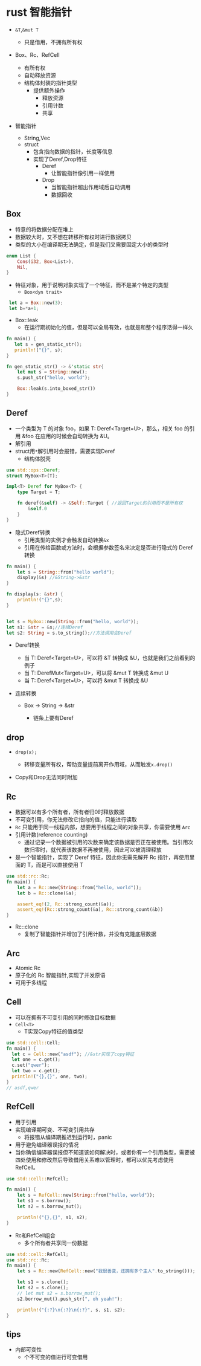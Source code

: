 # rust 智能指针

+ `&T`,`&mut T`
    + 只是借用，不拥有所有权

+ Box<T>、Rc<T>、RefCell<T>
    + 有所有权
    + 自动释放资源
    + 结构体封装的指针类型
        + 提供额外操作
            + 释放资源
            + 引用计数
            + 共享

+ 智能指针
    + String,Vec
    + struct
        + 包含指向数据的指针，长度等信息
        + 实现了Deref,Drop特征
            + Deref
                + 让智能指针像引用一样使用
            + Drop
                + 当智能指针超出作用域后自动调用
                + 数据回收


## Box<T>

<!-- 使用场景 -->
+ 特意的将数据分配在堆上
+ 数据较大时，又不想在转移所有权时进行数据拷贝
+ 类型的大小在编译期无法确定，但是我们又需要固定大小的类型时
```rust
enum List {
    Cons(i32, Box<List>),
    Nil,
}
```
+ 特征对象，用于说明对象实现了一个特征，而不是某个特定的类型
    + `Box<dyn trait>`

```rust
 let a = Box::new(3);
 let b=*a+1;
```

+ Box::leak
    + 在运行期初始化的值，但是可以全局有效，也就是和整个程序活得一样久

```rust
fn main() {
   let s = gen_static_str();
   println!("{}", s);
}

fn gen_static_str() -> &'static str{
    let mut s = String::new();
    s.push_str("hello, world");

    Box::leak(s.into_boxed_str())
}
```

## Deref
+ 一个类型为 T 的对象 foo，如果 T: Deref<Target=U>，那么，相关 foo 的引用 &foo 在应用的时候会自动转换为 &U。
+ 解引用
+ struct用`*`解引用时会报错，需要实现Deref
    + 结构体脱壳
```rust
use std::ops::Deref;
struct MyBox<T>(T);

impl<T> Deref for MyBox<T> {
    type Target = T;

    fn deref(&self) -> &Self::Target { //返回Target的引用而不是所有权
        &self.0
    }
}

```
+ 隐式Deref转换
    + 引用类型的实例才会触发自动转换`&x`
    + 引用在传给函数或方法时，会根据参数签名来决定是否进行隐式的 Deref 转换
```rust
fn main() {
    let s = String::from("hello world");
    display(&s) //&String->&str
}

fn display(s: &str) {
    println!("{}",s);
}


let s = MyBox::new(String::from("hello, world"));
let s1: &str = &s;//连续Deref
let s2: String = s.to_string();//方法调用会Deref
```

+ Deref转换
    + 当 T: Deref<Target=U>，可以将 &T 转换成 &U，也就是我们之前看到的例子
    + 当 T: DerefMut<Target=U>，可以将 &mut T 转换成 &mut U
    + 当 T: Deref<Target=U>，可以将 &mut T 转换成 &U

+ 连续转换
    + Box<String> -> String -> &str
        + 链条上要有Deref

## drop
+ `drop(x);`
    + 转移变量所有权，帮助变量提前离开作用域，从而触发`x.drop()`

+ Copy和Drop无法同时附加

## Rc<T>
+ 数据可以有多个所有者，所有者归0时释放数据
+ 不可变引用，你无法修改它指向的值，只能进行读取
+ `Rc` 只能用于同一线程内部，想要用于线程之间的对象共享，你需要使用 `Arc`
+ 引用计数(reference counting)
    + 通过记录一个数据被引用的次数来确定该数据是否正在被使用。当引用次数归零时，就代表该数据不再被使用，因此可以被清理释放
+ 是一个智能指针，实现了 Deref 特征，因此你无需先解开 Rc 指针，再使用里面的 T，而是可以直接使用 T
```rust
use std::rc::Rc;
fn main() {
    let a = Rc::new(String::from("hello, world"));
    let b = Rc::clone(&a);

    assert_eq!(2, Rc::strong_count(&a));
    assert_eq!(Rc::strong_count(&a), Rc::strong_count(&b))
}
```
+ Rc::clone
    + 复制了智能指针并增加了引用计数，并没有克隆底层数据

## Arc
+ Atomic Rc
+ 原子化的 Rc<T> 智能指针,实现了并发原语
+ 可用于多线程

## Cell
+ 可以在拥有不可变引用的同时修改目标数据
+ `Cell<T>`
    + T实现Copy特征的值类型

```rust
use std::cell::Cell;
fn main() {
  let c = Cell::new("asdf"); //&str实现了copy特征
  let one = c.get();
  c.set("qwer");
  let two = c.get();
  println!("{},{}", one, two);
}
// asdf,qwer
```

## RefCell
+ 用于引用
+ 实现编译期可变、不可变引用共存
    + 将报错从编译期推迟到运行时，panic
+ 用于避免编译器误报的情况
+ 当你确信编译器误报但不知道该如何解决时，或者你有一个引用类型，需要被四处使用和修改然后导致借用关系难以管理时，都可以优先考虑使用 RefCell。

```rust
use std::cell::RefCell;

fn main() {
    let s = RefCell::new(String::from("hello, world"));
    let s1 = s.borrow();
    let s2 = s.borrow_mut();

    println!("{},{}", s1, s2);
}
```

+ Rc和RefCell组合
    + 多个所有者共享同一份数据
```rust
use std::cell::RefCell;
use std::rc::Rc;
fn main() {
    let s = Rc::new(RefCell::new("我很善变，还拥有多个主人".to_string()));

    let s1 = s.clone();
    let s2 = s.clone();
    // let mut s2 = s.borrow_mut();
    s2.borrow_mut().push_str(", oh yeah!");

    println!("{:?}\n{:?}\n{:?}", s, s1, s2);
}

```

## tips

+ 内部可变性
    + 个不可变的值进行可变借用